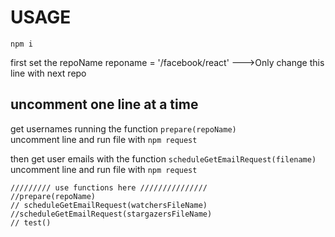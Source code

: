 # USAGE
```
npm i
```
first set the repoName
    reponame = '/facebook/react' --->Only change this line with next repo

 ## uncomment one line at a time
get usernames running the function `prepare(repoName)`  
    uncomment line and run file with `npm request`

then  get user emails with the function `scheduleGetEmailRequest(filename)`
    uncomment line and run file with `npm request`


```
///////// use functions here ///////////////
//prepare(repoName)
// scheduleGetEmailRequest(watchersFileName)
//scheduleGetEmailRequest(stargazersFileName)
// test()
```